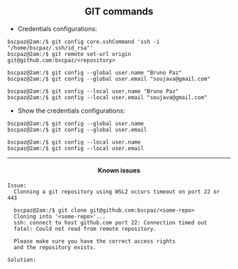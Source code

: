 <h2 align="center">GIT commands</h2>

* Credentials configurations:
```console
bscpaz@2am:/$ git config core.sshCommand 'ssh -i "/home/bscpaz/.ssh/id_rsa"'
bscpaz@2am:/$ git remote set-url origin git@github.com:bscpaz/<repository>

bscpaz@2am:/$ git config --global user.name "Bruno Paz"
bscpaz@2am:/$ git config --global user.email "soujava@gmail.com"

bscpaz@2am:/$ git config --local user.name "Bruno Paz"
bscpaz@2am:/$ git config --local user.email "soujava@gmail.com"
```

* Show the credentials configurations:
```console
bscpaz@2am:/$ git config --global user.name
bscpaz@2am:/$ git config --global user.email

bscpaz@2am:/$ git config --local user.name
bscpaz@2am:/$ git config --local user.email
```

<hr>
<h4 align="center">Known issues</h4>

```console
Issue:
  Clonning a git repository using WSL2 occurs timeout on port 22 or 443

  bscpaz@2am:/$ git clone git@github.com:bscpaz/<some-repo>
  Cloning into '<some-repo>'...
  ssh: connect to host github.com port 22: Connection timed out
  fatal: Could not read from remote repository.

  Please make sure you have the correct access rights
  and the repository exists.
  
Solution:

``` 

